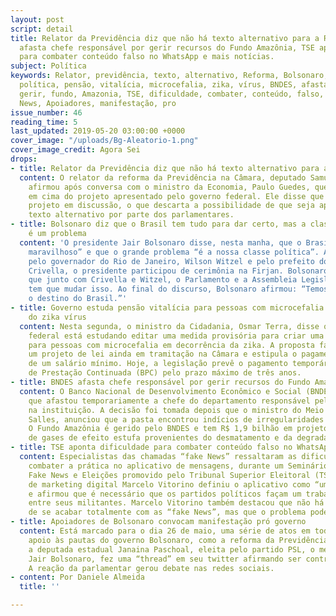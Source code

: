 ```yaml
---
layout: post
script: detail
title: Relator da Previdência diz que não há texto alternativo para a Reforma, BNDES
  afasta chefe responsável por gerir recursos do Fundo Amazônia, TSE aponta dificuldade
  para combater conteúdo falso no WhatsApp e mais notícias.
subject: Política
keywords: Relator, previdência, texto, alternativo, Reforma, Bolsonaro, Brasil, classe,
  política, pensão, vitalícia, microcefalia, zika, vírus, BNDES, afasta, chefe, responsável,
  gerir, fundo, Amazonia, TSE, dificuldade, combater, conteúdo, falso, WhatsApp, Fake,
  News, Apoiadores, manifestação, pro
issue_number: 46
reading_time: 5
last_updated: 2019-05-20 03:00:00 +0000
cover_image: "/uploads/Bg-Aleatorio-1.png"
cover_image_credit: Agora Sei
drops:
- title: Relator da Previdência diz que não há texto alternativo para a Reforma
  content: O relator da reforma da Previdência na Câmara, deputado Samuel Moreira,
    afirmou após conversa com o ministro da Economia, Paulo Guedes, que está trabalhando
    em cima do projeto apresentado pelo governo federal. Ele disse que não há outro
    projeto em discussão, o que descarta a possibilidade de que seja apresentado um
    texto alternativo por parte dos parlamentares.
- title: Bolsonaro diz que o Brasil tem tudo para dar certo, mas a classe política
    é um problema
  content: 'O presidente Jair Bolsonaro disse, nesta manha, que o Brasil é “um país
    maravilhoso” e que o grande problema “é a nossa classe política”. Acompanhado
    pelo governador do Rio de Janeiro, Wilson Witzel e pelo prefeito do Rio, Marcelo
    Crivella, o presidente participou de cerimônia na Firjan. Bolsonaro ainda disse
    que junto com Crivella e Witzel, o Parlamento e a Assembleia Legislativa é quem
    tem que mudar isso. Ao final do discurso, Bolsonaro afirmou: “Temos que mudar
    o destino do Brasil.”'
- title: Governo estuda pensão vitalícia para pessoas com microcefalia decorrente
    do zika vírus
  content: Nesta segunda, o ministro da Cidadania, Osmar Terra, disse que o governo
    federal está estudando editar uma medida provisória para criar uma pensão vitalícia
    para pessoas com microcefalia em decorrência da zika. A proposta faz parte de
    um projeto de lei ainda em tramitação na Câmara e estipula o pagamento mensal
    de um salário mínimo. Hoje, a legislação prevê o pagamento temporário do Benefício
    de Prestação Continuada (BPC) pelo prazo máximo de três anos.
- title: BNDES afasta chefe responsável por gerir recursos do Fundo Amazônia
  content: O Banco Nacional de Desenvolvimento Econômico e Social (BNDES) informou
    que afastou temporariamente a chefe do departamento responsável pelo Fundo Amazônia
    na instituição. A decisão foi tomada depois que o ministro do Meio Ambiente, Ricardo
    Salles, anunciou que a pasta encontrou indícios de irregularidades em contratos.
    O Fundo Amazônia é gerido pelo BNDES e tem R$ 1,9 bilhão em projetos sobre redução
    de gases de efeito estufa provenientes do desmatamento e da degradação florestal.
- title: TSE aponta dificuldade para combater conteúdo falso no WhatsApp
  content: Especialistas das chamadas “fake News” ressaltaram as dificuldades de se
    combater a prática no aplicativo de mensagens, durante um Seminário Internacional
    Fake News e Eleições promovido pelo Tribunal Superior Eleitoral (TSE). O consultor
    de marketing digital Marcelo Vitorino definiu o aplicativo como “uma terra perdida”
    e afirmou que é necessário que os partidos políticos façam um trabalho de conscientização
    entre seus militantes. Marcelo Vitorino também destacou que não há possibilidade
    de se acabar totalmente com as “fake News”, mas que o problema pode ser reduzido.
- title: Apoiadores de Bolsonaro convocam manifestação pró governo
  content: Está marcado para o dia 26 de maio, uma série de atos em todo o país em
    apoio às pautas do governo Bolsonaro, como a reforma da Previdência. No domingo,
    a deputada estadual Janaina Paschoal, eleita pelo partido PSL, o mesmo do presidente
    Jair Bolsonaro, fez uma “thread” em seu twitter afirmando ser contra as manifestações.
    A reação da parlamentar gerou debate nas redes sociais.
- content: Por Daniele Almeida
  title: ''

---
```

